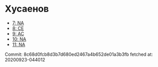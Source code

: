 # Хусаенов
- [7: NA](7.md)
- [8: CE](8.md)
- [9: AC](9.md)
- [10: NA](10.md)
- [11: NA](11.md)

Commit: 8c68d0fcb8d3b7d680ed2467a4b652de01a3b3fb
 fetched at: 20200923-044012
